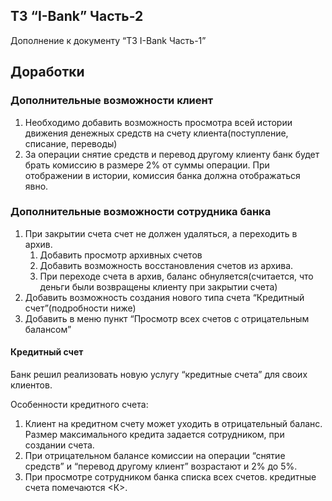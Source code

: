 ## ТЗ “I-Bank” Часть-2

Дополнение к документу “ТЗ I-Bank Часть-1”


## Доработки


### Дополнительные возможности клиент



1. Необходимо добавить возможность просмотра всей истории движения денежных средств на счету клиента(поступление, списание, переводы)
2. За операции снятие средств и перевод другому клиенту банк будет брать комиссию в размере 2% от суммы операции. При отображении в истории, комиссия банка должна отображаться явно.


### Дополнительные возможности сотрудника банка



1. При закрытии счета счет не должен удаляться, а переходить в архив.
    1. Добавить просмотр архивных счетов
    2. Добавить возможность восстановления счетов из архива.
    3. При переходе счета в архив, баланс обнуляется(считается, что деньги были возвращены клиенту при закрытии счета)
2. Добавить возможность создания нового типа счета “Кредитный счет”(подробности ниже)
3. Добавить в меню пункт “Просмотр всех счетов с отрицательным балансом”


#### Кредитный счет

Банк решил реализовать новую услугу “кредитные счета” для своих клиентов.

Особенности кредитного счета:



1. Клиент на кредитном счету может уходить в отрицательный баланс. Размер максимального кредита задается сотрудником, при создании счета.
2. При отрицательном балансе комиссии на операции “снятие средств” и “перевод другому клиент” возрастают и 2% до 5%.
3. При просмотре сотрудником банка списка всех счетов. кредитные счета помечаются &lt;К>.